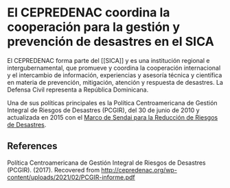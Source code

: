 # El CEPREDENAC coordina la cooperación para la gestión y prevención de desastres en el SICA

El CEPREDENAC forma parte del [[SICA]] y es una institución regional e intergubernamental, que promueve y coordina la cooperación internacional y el intercambio de información, experiencias y asesoría técnica y científica en materia de prevención, mitigación, atención y respuesta de desastres. La Defensa Civil representa a República Dominicana.

Una de sus políticas principales es la Política Centroamericana de Gestión Integral de Riesgos de Desastres (PCGIR), del 30 de junio de 2010 y actualizada en 2015 con el [Marco de Sendai para la Reducción de Riesgos de Desastres](Sendai%20Framework.md).

## References
Política Centroamericana de Gestión Integral de Riesgos de Desastres (PCGIR). (2017). Recovered from http://cepredenac.org/wp-content/uploads/2021/02/PCGIR-informe.pdf